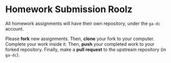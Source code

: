 # Homework Submission Roolz

All homework assignments will have their own repository, under the `ga-dc` account.

Please **fork** new assignments. Then, **clone** your fork to your computer. Complete your work inside it. Then, **push** your completed work to your forked repository. Finally, make a **pull request** to the upstream repository (in `ga-dc`).
